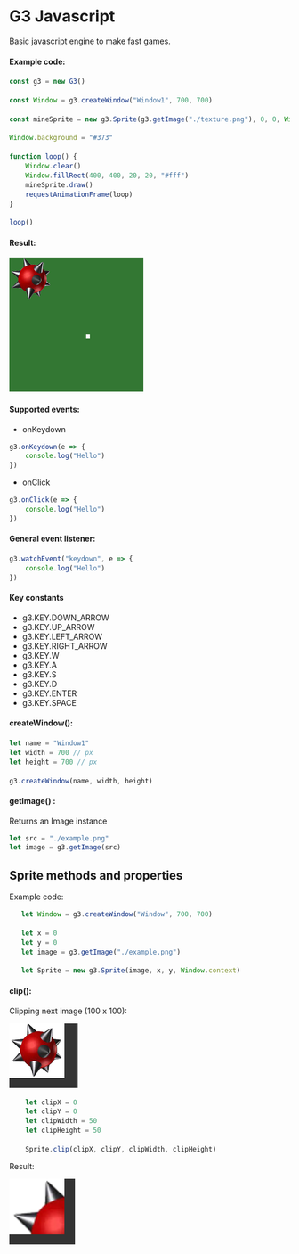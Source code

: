 # G3 Javascript
Basic javascript engine to make fast games. 
#### Example code:
```js
const g3 = new G3()

const Window = g3.createWindow("Window1", 700, 700)

const mineSprite = new g3.Sprite(g3.getImage("./texture.png"), 0, 0, Window.context)

Window.background = "#373"

function loop() {
    Window.clear()
    Window.fillRect(400, 400, 20, 20, "#fff")
    mineSprite.draw()
    requestAnimationFrame(loop)
}

loop()
```
#### Result:

![Preview image](/assets/example.png)

#### Supported events:

- onKeydown
```js
g3.onKeydown(e => {
    console.log("Hello")
})
```
- onClick
```js
g3.onClick(e => {
    console.log("Hello")
})
```
#### General event listener:

```js
g3.watchEvent("keydown", e => {
    console.log("Hello")
})
```
#### Key constants
- g3.KEY.DOWN_ARROW
- g3.KEY.UP_ARROW
- g3.KEY.LEFT_ARROW
- g3.KEY.RIGHT_ARROW
- g3.KEY.W
- g3.KEY.A
- g3.KEY.S
- g3.KEY.D
- g3.KEY.ENTER
- g3.KEY.SPACE

#### createWindow():

```js
let name = "Window1"
let width = 700 // px
let height = 700 // px

g3.createWindow(name, width, height)
```

#### getImage() :
Returns an Image instance

```js
let src = "./example.png"
let image = g3.getImage(src)
```

## Sprite methods and properties

Example code:
```js
   let Window = g3.createWindow("Window", 700, 700)

   let x = 0
   let y = 0
   let image = g3.getImage("./example.png")
   
   let Sprite = new g3.Sprite(image, x, y, Window.context)
```

####  clip():

Clipping next image (100 x 100):

![Example image](/assets/example2.png)

```js
    let clipX = 0
    let clipY = 0
    let clipWidth = 50
    let clipHeight = 50
    
    Sprite.clip(clipX, clipY, clipWidth, clipHeight)
```
Result:

![Example image 2](/assets/example3.png)
